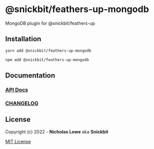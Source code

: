 # @snickbit/feathers-up-mongodb

<!--START_SECTION:readmes-description-->

MongoDB plugin for @snickbit/feathers-up

<!--END_SECTION:readmes-description-->

## Installation

```bash
yarn add @snickbit/feathers-up-mongodb
```

```bash
npm add @snickbit/feathers-up-mongodb
```

## Documentation

### [API Docs](https://github.com/snickbit/feathers/blob/main/packages/feathers-up-mongodb/README.md)

### [CHANGELOG](https://github.com/snickbit/feathers/blob/main/packages/feathers-up-mongodb/CHANGELOG.md)

## License

Copyright (c) 2022 - **Nicholas Lowe** aka **Snickbit**

[MIT License](https://github.com/snickbit/feathers/blob/main/LICENSE)
